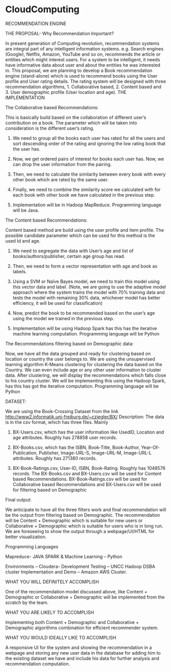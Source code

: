 # CloudComputing

RECOMMENDATION ENGINE

THE PROPOSAL- Why Recommendation Important?

In present generation of Computing revolution, recommendation systems are integral part of any intelligent information systems. e.g. Search engines (Google), Netflix, Amazon, YouTube and so on, recommends the article or entities which might interest users. For a system to be intelligent, it needs have informative data about user and about the entities he was interested in. This proposal, we are planning to develop a Book recommendation engine (stand-alone) which is used to recommend books using the User profile and User rating details. The rating system will be designed with three recommendation algorithms, 1. Collaborative based, 2. Content based and 3. User demographic profile (User location and age).
THE IMPLEMENTATION

The Collaborative based Recommendations:

This is basically build based on the collaboration of different user’s contribution on a book. The parameter which will be taken into consideration is the different user’s rating.

1. We need to group all the books each user has rated for all the users and sort descending order of the rating and ignoring the low rating book that the user has.

2. Now, we get ordered pairs of interest for books each user has. Now, we can drop the user information from the pairing.

3. Then, we need to calculate the similarity between every book with every other book which are rated by the same user.

4. Finally, we need to combine the similarity score we calculated with for each book with other book we have calculated in the previous step.

5. Implementation will be in Hadoop MapReduce. Programming language will be Java.

The Content based Recommendations:

Content based method are build using the user profile and item profile. The possible candidate parameter which can be used for this method is the used Id and age.

1. We need to segregate the data with User’s age and list of books/authors/publisher, certain age group has read.

2. Then, we need to form a vector representation with age and book as labels.

3. Using a SVM or Naïve Bayes model, we need to train this model using this vector data and label. (Note, we are going to use the adaptive model approach where the system trains the model with 70% training data and tests the model with remaining 30% data, whichever model has better efficiency, it will be used for classification)

4. Now, predict the book to be recommended based on the user’s age using the model we trained in the previous step.

5. Implementation will be using Hadoop Spark has this has the iterative machine learning computation. Programming language will be Python

The Recommendations filtering based on Demographic data:

Now, we have all the data grouped and ready for clustering based on location or country the user belongs to. We are using the unsupervised learning algorithm K-Means clustering for clustering the data based on the Country. We can even include age or any other user information to cluster data. After clustering, we will display the recommendations which falls close to his country cluster.
We will be implementing this using the Hadoop Spark, has this has got the iterative computation. Programming language will be Python

DATASET:

We are using the Book-Crossing Dataset from the link
http://www2.informatik.uni-freiburg.de/~cziegler/BX/
Description: The data is in the csv format, which has three files. Mainly

1. BX-Users.csv, which has the user information like UsedID, Location and age attributes. Roughly has 278858 user records.

2. BX-Books.csv, which has the ISBN, Book-Title, Book-Author, Year-Of-Publication, Publisher, Image-URL-S, Image-URL-M, Image-URL-L attributes. Roughly has 271380 records.

3. BX-Book-Ratings.csv, User-ID, ISBN, Book-Rating. Roughly has 1048576 records.
The BX-Books.csv and BX-Users.csv will be used for Content based Recommendations. BX-Book-Ratings.csv will be used for Collaborative based Recommendations and BX-Users.csv will be used for filtering based on Demographic

Final output:

We anticipate to have all the three filters work and final recommendation will be the output from filtering based on Demographic. The recommendation will be Content + Demographic which
is suitable for new users or Collaborative + Demographic which is suitable for users who is in long run. We are foreseeing to show the output through a webpage/UI/HTML for better visualization.

Programming Languages

Mapreduce- JAVA
SPARK & Machine Learning – Python

Environments –
Cloudera- Development
Testing – UNCC Hadoop DSBA cluster
Implementation and Demo – Amazon AWS Cluster.

WHAT YOU WILL DEFINITELY ACCOMPLISH

One of the recommendation model discussed above, like Content + Demographic or Collaborative + Demographic will be implemented from the scratch by the team.

WHAT YOU ARE LIKELY TO ACCOMPLISH

Implementing both Content + Demographic and Collaborative + Demographic algorithms combination for efficient recommender system.

WHAT YOU WOULD IDEALLY LIKE TO ACCOMPLISH

A responsive UI for the system and showing the recommendation in a webpage and storing any new user data in the database for adding him to the existing dataset we have and include his data for further analysis and recommendation computation.
